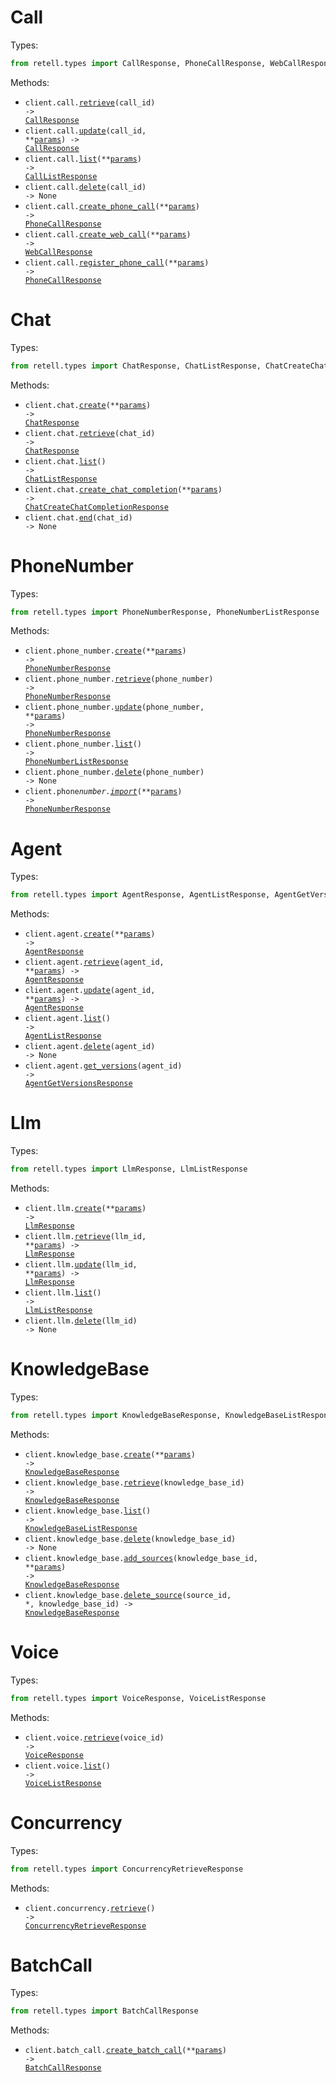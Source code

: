 # Call

Types:

```python
from retell.types import CallResponse, PhoneCallResponse, WebCallResponse, CallListResponse
```

Methods:

- <code title="get /v2/get-call/{call_id}">client.call.<a href="./src/retell/resources/call.py">retrieve</a>(call_id) -> <a href="./src/retell/types/call_response.py">CallResponse</a></code>
- <code title="patch /v2/update-call/{call_id}">client.call.<a href="./src/retell/resources/call.py">update</a>(call_id, \*\*<a href="src/retell/types/call_update_params.py">params</a>) -> <a href="./src/retell/types/call_response.py">CallResponse</a></code>
- <code title="post /v2/list-calls">client.call.<a href="./src/retell/resources/call.py">list</a>(\*\*<a href="src/retell/types/call_list_params.py">params</a>) -> <a href="./src/retell/types/call_list_response.py">CallListResponse</a></code>
- <code title="delete /v2/delete-call/{call_id}">client.call.<a href="./src/retell/resources/call.py">delete</a>(call_id) -> None</code>
- <code title="post /v2/create-phone-call">client.call.<a href="./src/retell/resources/call.py">create_phone_call</a>(\*\*<a href="src/retell/types/call_create_phone_call_params.py">params</a>) -> <a href="./src/retell/types/phone_call_response.py">PhoneCallResponse</a></code>
- <code title="post /v2/create-web-call">client.call.<a href="./src/retell/resources/call.py">create_web_call</a>(\*\*<a href="src/retell/types/call_create_web_call_params.py">params</a>) -> <a href="./src/retell/types/web_call_response.py">WebCallResponse</a></code>
- <code title="post /v2/register-phone-call">client.call.<a href="./src/retell/resources/call.py">register_phone_call</a>(\*\*<a href="src/retell/types/call_register_phone_call_params.py">params</a>) -> <a href="./src/retell/types/phone_call_response.py">PhoneCallResponse</a></code>

# Chat

Types:

```python
from retell.types import ChatResponse, ChatListResponse, ChatCreateChatCompletionResponse
```

Methods:

- <code title="post /create-chat">client.chat.<a href="./src/retell/resources/chat.py">create</a>(\*\*<a href="src/retell/types/chat_create_params.py">params</a>) -> <a href="./src/retell/types/chat_response.py">ChatResponse</a></code>
- <code title="get /get-chat/{chat_id}">client.chat.<a href="./src/retell/resources/chat.py">retrieve</a>(chat_id) -> <a href="./src/retell/types/chat_response.py">ChatResponse</a></code>
- <code title="get /list-chat">client.chat.<a href="./src/retell/resources/chat.py">list</a>() -> <a href="./src/retell/types/chat_list_response.py">ChatListResponse</a></code>
- <code title="post /create-chat-completion">client.chat.<a href="./src/retell/resources/chat.py">create_chat_completion</a>(\*\*<a href="src/retell/types/chat_create_chat_completion_params.py">params</a>) -> <a href="./src/retell/types/chat_create_chat_completion_response.py">ChatCreateChatCompletionResponse</a></code>
- <code title="patch /end-chat/{chat_id}">client.chat.<a href="./src/retell/resources/chat.py">end</a>(chat_id) -> None</code>

# PhoneNumber

Types:

```python
from retell.types import PhoneNumberResponse, PhoneNumberListResponse
```

Methods:

- <code title="post /create-phone-number">client.phone_number.<a href="./src/retell/resources/phone_number.py">create</a>(\*\*<a href="src/retell/types/phone_number_create_params.py">params</a>) -> <a href="./src/retell/types/phone_number_response.py">PhoneNumberResponse</a></code>
- <code title="get /get-phone-number/{phone_number}">client.phone_number.<a href="./src/retell/resources/phone_number.py">retrieve</a>(phone_number) -> <a href="./src/retell/types/phone_number_response.py">PhoneNumberResponse</a></code>
- <code title="patch /update-phone-number/{phone_number}">client.phone_number.<a href="./src/retell/resources/phone_number.py">update</a>(phone_number, \*\*<a href="src/retell/types/phone_number_update_params.py">params</a>) -> <a href="./src/retell/types/phone_number_response.py">PhoneNumberResponse</a></code>
- <code title="get /list-phone-numbers">client.phone_number.<a href="./src/retell/resources/phone_number.py">list</a>() -> <a href="./src/retell/types/phone_number_list_response.py">PhoneNumberListResponse</a></code>
- <code title="delete /delete-phone-number/{phone_number}">client.phone_number.<a href="./src/retell/resources/phone_number.py">delete</a>(phone_number) -> None</code>
- <code title="post /import-phone-number">client.phone*number.<a href="./src/retell/resources/phone_number.py">import*</a>(\*\*<a href="src/retell/types/phone_number_import_params.py">params</a>) -> <a href="./src/retell/types/phone_number_response.py">PhoneNumberResponse</a></code>

# Agent

Types:

```python
from retell.types import AgentResponse, AgentListResponse, AgentGetVersionsResponse
```

Methods:

- <code title="post /create-agent">client.agent.<a href="./src/retell/resources/agent.py">create</a>(\*\*<a href="src/retell/types/agent_create_params.py">params</a>) -> <a href="./src/retell/types/agent_response.py">AgentResponse</a></code>
- <code title="get /get-agent/{agent_id}">client.agent.<a href="./src/retell/resources/agent.py">retrieve</a>(agent_id, \*\*<a href="src/retell/types/agent_retrieve_params.py">params</a>) -> <a href="./src/retell/types/agent_response.py">AgentResponse</a></code>
- <code title="patch /update-agent/{agent_id}">client.agent.<a href="./src/retell/resources/agent.py">update</a>(agent_id, \*\*<a href="src/retell/types/agent_update_params.py">params</a>) -> <a href="./src/retell/types/agent_response.py">AgentResponse</a></code>
- <code title="get /list-agents">client.agent.<a href="./src/retell/resources/agent.py">list</a>() -> <a href="./src/retell/types/agent_list_response.py">AgentListResponse</a></code>
- <code title="delete /delete-agent/{agent_id}">client.agent.<a href="./src/retell/resources/agent.py">delete</a>(agent_id) -> None</code>
- <code title="get /get-agent-versions/{agent_id}">client.agent.<a href="./src/retell/resources/agent.py">get_versions</a>(agent_id) -> <a href="./src/retell/types/agent_get_versions_response.py">AgentGetVersionsResponse</a></code>

# Llm

Types:

```python
from retell.types import LlmResponse, LlmListResponse
```

Methods:

- <code title="post /create-retell-llm">client.llm.<a href="./src/retell/resources/llm.py">create</a>(\*\*<a href="src/retell/types/llm_create_params.py">params</a>) -> <a href="./src/retell/types/llm_response.py">LlmResponse</a></code>
- <code title="get /get-retell-llm/{llm_id}">client.llm.<a href="./src/retell/resources/llm.py">retrieve</a>(llm_id, \*\*<a href="src/retell/types/llm_retrieve_params.py">params</a>) -> <a href="./src/retell/types/llm_response.py">LlmResponse</a></code>
- <code title="patch /update-retell-llm/{llm_id}">client.llm.<a href="./src/retell/resources/llm.py">update</a>(llm_id, \*\*<a href="src/retell/types/llm_update_params.py">params</a>) -> <a href="./src/retell/types/llm_response.py">LlmResponse</a></code>
- <code title="get /list-retell-llms">client.llm.<a href="./src/retell/resources/llm.py">list</a>() -> <a href="./src/retell/types/llm_list_response.py">LlmListResponse</a></code>
- <code title="delete /delete-retell-llm/{llm_id}">client.llm.<a href="./src/retell/resources/llm.py">delete</a>(llm_id) -> None</code>

# KnowledgeBase

Types:

```python
from retell.types import KnowledgeBaseResponse, KnowledgeBaseListResponse
```

Methods:

- <code title="post /create-knowledge-base">client.knowledge_base.<a href="./src/retell/resources/knowledge_base.py">create</a>(\*\*<a href="src/retell/types/knowledge_base_create_params.py">params</a>) -> <a href="./src/retell/types/knowledge_base_response.py">KnowledgeBaseResponse</a></code>
- <code title="get /get-knowledge-base/{knowledge_base_id}">client.knowledge_base.<a href="./src/retell/resources/knowledge_base.py">retrieve</a>(knowledge_base_id) -> <a href="./src/retell/types/knowledge_base_response.py">KnowledgeBaseResponse</a></code>
- <code title="get /list-knowledge-bases">client.knowledge_base.<a href="./src/retell/resources/knowledge_base.py">list</a>() -> <a href="./src/retell/types/knowledge_base_list_response.py">KnowledgeBaseListResponse</a></code>
- <code title="delete /delete-knowledge-base/{knowledge_base_id}">client.knowledge_base.<a href="./src/retell/resources/knowledge_base.py">delete</a>(knowledge_base_id) -> None</code>
- <code title="post /add-knowledge-base-sources/{knowledge_base_id}">client.knowledge_base.<a href="./src/retell/resources/knowledge_base.py">add_sources</a>(knowledge_base_id, \*\*<a href="src/retell/types/knowledge_base_add_sources_params.py">params</a>) -> <a href="./src/retell/types/knowledge_base_response.py">KnowledgeBaseResponse</a></code>
- <code title="delete /delete-knowledge-base-source/{knowledge_base_id}/source/{source_id}">client.knowledge_base.<a href="./src/retell/resources/knowledge_base.py">delete_source</a>(source_id, \*, knowledge_base_id) -> <a href="./src/retell/types/knowledge_base_response.py">KnowledgeBaseResponse</a></code>

# Voice

Types:

```python
from retell.types import VoiceResponse, VoiceListResponse
```

Methods:

- <code title="get /get-voice/{voice_id}">client.voice.<a href="./src/retell/resources/voice.py">retrieve</a>(voice_id) -> <a href="./src/retell/types/voice_response.py">VoiceResponse</a></code>
- <code title="get /list-voices">client.voice.<a href="./src/retell/resources/voice.py">list</a>() -> <a href="./src/retell/types/voice_list_response.py">VoiceListResponse</a></code>

# Concurrency

Types:

```python
from retell.types import ConcurrencyRetrieveResponse
```

Methods:

- <code title="get /get-concurrency">client.concurrency.<a href="./src/retell/resources/concurrency.py">retrieve</a>() -> <a href="./src/retell/types/concurrency_retrieve_response.py">ConcurrencyRetrieveResponse</a></code>

# BatchCall

Types:

```python
from retell.types import BatchCallResponse
```

Methods:

- <code title="post /create-batch-call">client.batch_call.<a href="./src/retell/resources/batch_call.py">create_batch_call</a>(\*\*<a href="src/retell/types/batch_call_create_batch_call_params.py">params</a>) -> <a href="./src/retell/types/batch_call_response.py">BatchCallResponse</a></code>
